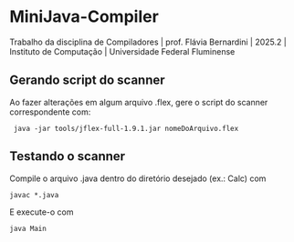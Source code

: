 # MiniJava-Compiler
Trabalho da disciplina de Compiladores | prof. Flávia Bernardini | 2025.2 | Instituto de Computação | Universidade Federal Fluminense

## Gerando script do scanner
Ao fazer alterações em algum arquivo .flex, gere o script do scanner correspondente com:
```shell
 java -jar tools/jflex-full-1.9.1.jar nomeDoArquivo.flex 
```

## Testando o scanner
Compile o arquivo .java dentro do diretório desejado (ex.: Calc) com 
```shell
javac *.java
```

E execute-o com
```shell
java Main
```
